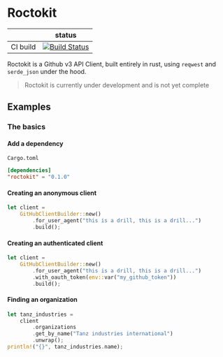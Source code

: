 # Roctokit

|          |status|
|----------|------|
| CI build |[![Build Status](https://travis-ci.com/jburger/roctokit.svg?branch=master)](https://travis-ci.com/jburger/roctokit)|

Roctokit is a Github v3 API Client, built entirely in rust, using `reqwest` and `serde_json` under the hood.

> Roctokit is currently under development and is not yet complete
## Examples
### The basics
#### Add a dependency
`Cargo.toml`
```toml
[dependencies]
"roctokit" = "0.1.0"
```
#### Creating an anonymous client

```rust
let client = 
    GitHubClientBuilder::new()
        .for_user_agent("this is a drill, this is a drill...")
        .build();
```
#### Creating an authenticated client
```rust
let client = 
    GitHubClientBuilder::new()
        .for_user_agent("this is a drill, this is a drill...")
        .with_oauth_token(env::var("my_github_token"))
        .build();
```
#### Finding an organization
```rust
let tanz_industries = 
    client
        .organizations
        .get_by_name("Tanz industries international")
        .unwrap();
println!("{}", tanz_industries.name);
```


